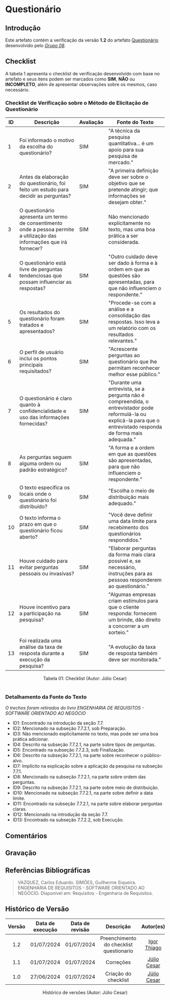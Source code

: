 # Questionário

## Introdução

Este artefato contém a verificação da versão **1.2** do artefato [Questionário](https://requisitos-de-software.github.io/2024.1-Consumidor.gov/Elicitação/Questionário/) desenvolvido pelo [*Grupo 08*](https://github.com/Requisitos-de-Software/2024.1-Consumidor.gov/tree/main).
## Checklist

A tabela 1 apresenta o checklist de verificação desenvolvido com base no artefato e seus itens podem ser marcados como **SIM**, **NÃO** ou **INCOMPLETO**, além de apresentar observações sobre os mesmos, caso necessário.

### Checklist de Verificação sobre o Método de Elicitação de Questionário

| ID  | Descrição                                                                                           | Avaliação | Fonte do Texto                                                                                                              |
|-----|-----------------------------------------------------------------------------------------------------|-----------|-----------------------------------------------------------------------------------------------------------------------------|
| 1   | Foi informado o motivo da escolha do questionário?                                                  |     SIM      | "A técnica da pesquisa quantitativa... é um apoio para sua pesquisa de mercado."                                            |
| 2   | Antes da elaboração do questionário, foi feito um estudo para decidir as perguntas?                |     SIM      | "A primeira definição deve ser sobre o objetivo que se pretende atingir; que informações se desejam obter."                 |
| 3   | O questionário apresenta um termo de consentimento onde a pessoa permite a utilização das informações que irá fornecer? |     SIM      | Não mencionado explicitamente no texto, mas uma boa prática a ser considerada.                                               |
| 4   | O questionário está livre de perguntas tendenciosas que possam influenciar as respostas?             |     SIM      | "Outro cuidado deve ser dado à forma e à ordem em que as questões são apresentadas, para que não influenciem o respondente."|
| 5   | Os resultados do questionário foram tratados e apresentados?                                        |      SIM     | "Procede-se com a análise e a consolidação das respostas. Isso leva a um relatório com os resultados relevantes."           |
| 6   | O perfil de usuário inclui os pontos principais requisitados?                                       |     SIM      | "Acrescente perguntas ao questionário que lhe permitam reconhecer melhor esse público."                                     |
| 7   | O questionário é claro quanto à confidencialidade e uso das informações fornecidas?                 |      SIM     | "Durante uma entrevista, se a pergunta não é compreendida, o entrevistador pode reformulá-la ou explicá-la para que o entrevistado responda de forma mais adequada." |
| 8   | As perguntas seguem alguma ordem ou padrão estratégico?                                             |     SIM      | "A forma e a ordem em que as questões são apresentadas, para que não influenciem o respondente."                            |
| 9   | O texto especifica os locais onde o questionário foi distribuído?                                   |     SIM      | "Escolha o meio de distribuição mais adequado."                                                                             |
| 10  | O texto informa o prazo em que o questionário ficou aberto?                                         |     SIM      | "Você deve definir uma data limite para recebimento dos questionários respondidos."                                         |
| 11  | Houve cuidado para evitar perguntas pessoais ou invasivas?                                          |      SIM     | "Elaborar perguntas da forma mais clara possível e, se necessário, instruções para as pessoas responderem ao questionário." |
| 12  | Houve incentivo para a participação na pesquisa?                                                    |    SIM       | "Algumas empresas criam estímulos para que o cliente responda: fornecem um brinde, dão direito a concorrer a um sorteio."   |
| 13  | Foi realizada uma análise da taxa de resposta durante a execução da pesquisa?                       |      SIM     | "A evolução da taxa de resposta também deve ser monitorada."                                                                |


<div align="center">
<figcaption align="center">Tabela 01: Checklist (Autor: Júlio Cesar)</figcaption>
</div>
<br/>

### Detalhamento da Fonte do Texto

*O trechos foram retirados do livro ENGENHARIA DE REQUISITOS - SOFTWARE ORIENTADO AO NEGÓCIO*

- ID1: Encontrado na introdução da seção 7.7.
- ID2: Mencionado na subseção 7.7.2.1, sob Preparação.
- ID3: Não mencionado explicitamente no texto, mas pode ser uma boa prática adicionar.
- ID4: Descrito na subseção 7.7.2.1, na parte sobre tipos de perguntas.
- ID5: Encontrado na subseção 7.7.2.3, sob Finalização.
- ID6: Descrito na subseção 7.7.2.1, na parte sobre reconhecer o público-alvo.
- ID7: Implícito na explicação sobre a aplicação da pesquisa na subseção 7.7.1.
- ID8: Mencionado na subseção 7.7.2.1, na parte sobre ordem das perguntas.
- ID9: Descrito na subseção 7.7.2.1, na parte sobre meio de distribuição.
- ID10: Mencionado na subseção 7.7.2.1, na parte sobre definir a data limite.
- ID11: Encontrado na subseção 7.7.2.1, na parte sobre elaborar perguntas claras.
- ID12: Mencionado na introdução da seção 7.7.
- ID13: Encontrado na subseção 7.7.2.2, sob Execução.




## Comentários



## Gravação 



## Referências Bibliográficas

> <a id="FTF2Ref" href="#FTF3"></a> VAZQUEZ, Carlos Eduardo. SIMÕES, Guilherme Siqueira. ENGENHARIA DE REQUISITOS - SOFTWARE ORIENTADO AO NEGÓCIO. Disponível em: Requisitos - Engenharia de Requisitos.


## Histórico de Versão

| Versão | Data de execução | Data de revisão |  Descrição                          | Autor(es)                                           | Revisor(es)                                           |
| :----: | :--------------: | :-------------: | :---------------------------------: | :-------------------------------------------------: | :---------------------------------------------------: |
| 1.2    | 01/07/2024       | 01/07/2024      | Preenchimento do checklist questionario   | [Igor Thiago](https://github.com/Alladin-51)   | [Henrique Galdino](https://github.com/hgaldino05)         |
| 1.1    | 01/07/2024       | 01/07/2024      | Correções    | [Júlio Cesar](https://github.com/Julio1099)   | [Henrique Galdino](https://github.com/hgaldino05)         |
| 1.0    | 27/06/2024       | 01/07/2024      | Criação do checklist    | [Júlio Cesar](https://github.com/Julio1099)   | [Henrique Galdino](https://github.com/hgaldino05)         |


<div align="center">
<figcaption align="center">Histórico de versões (Autor: Júlio Cesar)</figcaption>
</div>
<br/>